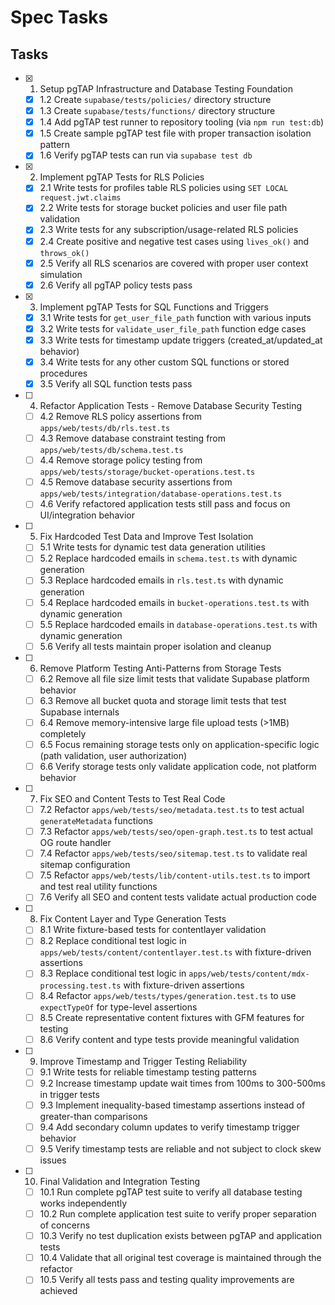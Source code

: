 # Spec Tasks

## Tasks

- [x]
  1. Setup pgTAP Infrastructure and Database Testing Foundation
  - [x] 1.2 Create `supabase/tests/policies/` directory structure
  - [x] 1.3 Create `supabase/tests/functions/` directory structure
  - [x] 1.4 Add pgTAP test runner to repository tooling (via `npm run test:db`)
  - [x] 1.5 Create sample pgTAP test file with proper transaction isolation pattern
  - [x] 1.6 Verify pgTAP tests can run via `supabase test db`

- [x] 2. Implement pgTAP Tests for RLS Policies
  - [x] 2.1 Write tests for profiles table RLS policies using `SET LOCAL request.jwt.claims`
  - [x] 2.2 Write tests for storage bucket policies and user file path validation
  - [x] 2.3 Write tests for any subscription/usage-related RLS policies
  - [x] 2.4 Create positive and negative test cases using `lives_ok()` and `throws_ok()`
  - [x] 2.5 Verify all RLS scenarios are covered with proper user context simulation
  - [x] 2.6 Verify all pgTAP policy tests pass

- [x] 3. Implement pgTAP Tests for SQL Functions and Triggers
  - [x] 3.1 Write tests for `get_user_file_path` function with various inputs
  - [x] 3.2 Write tests for `validate_user_file_path` function edge cases
  - [x] 3.3 Write tests for timestamp update triggers (created_at/updated_at behavior)
  - [x] 3.4 Write tests for any other custom SQL functions or stored procedures
  - [x] 3.5 Verify all SQL function tests pass

- [ ] 4. Refactor Application Tests - Remove Database Security Testing
  - [ ] 4.2 Remove RLS policy assertions from `apps/web/tests/db/rls.test.ts`
  - [ ] 4.3 Remove database constraint testing from `apps/web/tests/db/schema.test.ts`
  - [ ] 4.4 Remove storage policy testing from `apps/web/tests/storage/bucket-operations.test.ts`
  - [ ] 4.5 Remove database security assertions from
        `apps/web/tests/integration/database-operations.test.ts`
  - [ ] 4.6 Verify refactored application tests still pass and focus on UI/integration behavior

- [ ] 5. Fix Hardcoded Test Data and Improve Test Isolation
  - [ ] 5.1 Write tests for dynamic test data generation utilities
  - [ ] 5.2 Replace hardcoded emails in `schema.test.ts` with dynamic generation
  - [ ] 5.3 Replace hardcoded emails in `rls.test.ts` with dynamic generation
  - [ ] 5.4 Replace hardcoded emails in `bucket-operations.test.ts` with dynamic generation
  - [ ] 5.5 Replace hardcoded emails in `database-operations.test.ts` with dynamic generation
  - [ ] 5.6 Verify all tests maintain proper isolation and cleanup

- [ ] 6. Remove Platform Testing Anti-Patterns from Storage Tests
  - [ ] 6.2 Remove all file size limit tests that validate Supabase platform behavior
  - [ ] 6.3 Remove all bucket quota and storage limit tests that test Supabase internals
  - [ ] 6.4 Remove memory-intensive large file upload tests (>1MB) completely
  - [ ] 6.5 Focus remaining storage tests only on application-specific logic (path validation, user
        authorization)
  - [ ] 6.6 Verify storage tests only validate application code, not platform behavior

- [ ] 7. Fix SEO and Content Tests to Test Real Code
  - [ ] 7.2 Refactor `apps/web/tests/seo/metadata.test.ts` to test actual `generateMetadata`
        functions
  - [ ] 7.3 Refactor `apps/web/tests/seo/open-graph.test.ts` to test actual OG route handler
  - [ ] 7.4 Refactor `apps/web/tests/seo/sitemap.test.ts` to validate real sitemap configuration
  - [ ] 7.5 Refactor `apps/web/tests/lib/content-utils.test.ts` to import and test real utility
        functions
  - [ ] 7.6 Verify all SEO and content tests validate actual production code

- [ ] 8. Fix Content Layer and Type Generation Tests
  - [ ] 8.1 Write fixture-based tests for contentlayer validation
  - [ ] 8.2 Replace conditional test logic in `apps/web/tests/content/contentlayer.test.ts` with
        fixture-driven assertions
  - [ ] 8.3 Replace conditional test logic in `apps/web/tests/content/mdx-processing.test.ts` with
        fixture-driven assertions
  - [ ] 8.4 Refactor `apps/web/tests/types/generation.test.ts` to use `expectTypeOf` for type-level
        assertions
  - [ ] 8.5 Create representative content fixtures with GFM features for testing
  - [ ] 8.6 Verify content and type tests provide meaningful validation

- [ ] 9. Improve Timestamp and Trigger Testing Reliability
  - [ ] 9.1 Write tests for reliable timestamp testing patterns
  - [ ] 9.2 Increase timestamp update wait times from 100ms to 300-500ms in trigger tests
  - [ ] 9.3 Implement inequality-based timestamp assertions instead of greater-than comparisons
  - [ ] 9.4 Add secondary column updates to verify timestamp trigger behavior
  - [ ] 9.5 Verify timestamp tests are reliable and not subject to clock skew issues

- [ ] 10. Final Validation and Integration Testing
  - [ ] 10.1 Run complete pgTAP test suite to verify all database testing works independently
  - [ ] 10.2 Run complete application test suite to verify proper separation of concerns
  - [ ] 10.3 Verify no test duplication exists between pgTAP and application tests
  - [ ] 10.4 Validate that all original test coverage is maintained through the refactor
  - [ ] 10.5 Verify all tests pass and testing quality improvements are achieved
